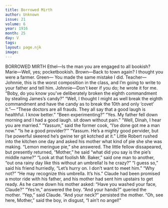 ```yaml
---
title: Borrowed Mirth
author: Unknown
issue: 21
volume: 6
year: 1916
month: 25
day: V
tags:
layout: page.njk
image:
---
```

BORROWED MIRTH       Ethel—Is the man you are engaged to all bookish?    Marie—Well, yes; pocketbookish.       Brown—Back to town again? I thought you were a farmer.    Green— You made the same mistake I did.       Teacher—Johnnie, this is the worst composition in the class, and I’m going to write to your father and tell him.    Johnnie—Don't keer if you do; he wrote it for me.       “Boby, do you know you’ve deliberately broken the eighth commandment by stealing James’s candy?”    “Well, I thought I might as well break the eighth commandment and have the candy as to break the 10th and only ‘covet’ it.”—       “These doctors are all frauds. They all say that a good laugh is healthful. I know better.”    “Been experimenting?”    “Yes. My father fell down morning and I had a good laugh. sit down without pain.”       “Well, Dinah, I hear you are married.”    “Yassum,” said the former cook, “I’se done got me a man now.”    “Is he a good provider?’”    “Yassum. He’s a mighty good pervider, but I’se powerful skeered he’s gwine ter git kotched at it.”       Little Robert rushed into the kitchen one day and asked his mother what kind of pie she she was making.    “Lemon meringue pie,” she answered.    The little fellow dissapeared, but presently returned, “Mother,” he said “what did you say is the pie’s middle name?”       “Look at that foolish Mr. Baker,” said one man to another, “out ona rainy day like this without an umbrella! Is he crazy?”    “I guess so,” said his friend hurriedly, “Let’s hurry on. I don’t want to meet him.”    “Why not?”    “He may recognize this umbrella. It’s his.”      Claude had been promised a motor ride with his father, and his mother had sent him upstairs to get ready. As he came down his mother asked:    “Have you washed your face, Claude?”    “Yes’m,” answered the boy.    “And your hands?” queried the mother.    “Yep,” said Claude.    “And your neck?” persisted the mother.    “Oh, see here, Mother,” said the boy, in disgust, “I ain’t no angel!”     

